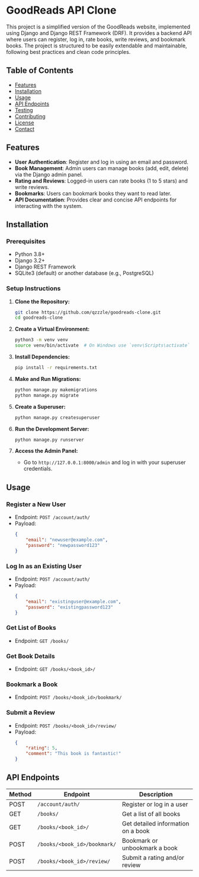 # GoodReads API Clone

This project is a simplified version of the GoodReads website, implemented using Django and Django REST Framework (DRF). It provides a backend API where users can register, log in, rate books, write reviews, and bookmark books. The project is structured to be easily extendable and maintainable, following best practices and clean code principles.

## Table of Contents

- [Features](#features)
- [Installation](#installation)
- [Usage](#usage)
- [API Endpoints](#api-endpoints)
- [Testing](#testing)
- [Contributing](#contributing)
- [License](#license)
- [Contact](#contact)

## Features

- **User Authentication**: Register and log in using an email and password.
- **Book Management**: Admin users can manage books (add, edit, delete) via the Django admin panel.
- **Rating and Reviews**: Logged-in users can rate books (1 to 5 stars) and write reviews.
- **Bookmarks**: Users can bookmark books they want to read later.
- **API Documentation**: Provides clear and concise API endpoints for interacting with the system.

## Installation

### Prerequisites

- Python 3.8+
- Django 3.2+
- Django REST Framework
- SQLite3 (default) or another database (e.g., PostgreSQL)

### Setup Instructions

1. **Clone the Repository:**

    ```bash
    git clone https://github.com/qzzzle/goodreads-clone.git
    cd goodreads-clone
    ```

2. **Create a Virtual Environment:**

    ```bash
    python3 -m venv venv
    source venv/bin/activate  # On Windows use `venv\Scripts\activate`
    ```

3. **Install Dependencies:**

    ```bash
    pip install -r requirements.txt
    ```

4. **Make and Run Migrations:**

    ```bash
    python manage.py makemigrations
    python manage.py migrate
    ```

5. **Create a Superuser:**

    ```bash
    python manage.py createsuperuser
    ```

6. **Run the Development Server:**

    ```bash
    python manage.py runserver
    ```

7. **Access the Admin Panel:**

    - Go to `http://127.0.0.1:8000/admin` and log in with your superuser credentials.

## Usage

### Register a New User

- Endpoint: `POST /account/auth/`
- Payload:
    ```json
    {
        "email": "newuser@example.com",
        "password": "newpassword123"
    }
    ```

### Log In as an Existing User

- Endpoint: `POST /account/auth/`
- Payload:
    ```json
    {
        "email": "existinguser@example.com",
        "password": "existingpassword123"
    }
    ```

### Get List of Books

- Endpoint: `GET /books/`

### Get Book Details

- Endpoint: `GET /books/<book_id>/`

### Bookmark a Book

- Endpoint: `POST /books/<book_id>/bookmark/`

### Submit a Review

- Endpoint: `POST /books/<book_id>/review/`
- Payload:
    ```json
    {
        "rating": 5,
        "comment": "This book is fantastic!"
    }
    ```

## API Endpoints

| Method | Endpoint                          | Description                      |
|--------|-----------------------------------|----------------------------------|
| POST   | `/account/auth/`                  | Register or log in a user        |
| GET    | `/books/`                         | Get a list of all books          |
| GET    | `/books/<book_id>/`               | Get detailed information on a book |
| POST   | `/books/<book_id>/bookmark/`      | Bookmark or unbookmark a book    |
| POST   | `/books/<book_id>/review/`        | Submit a rating and/or review    |

